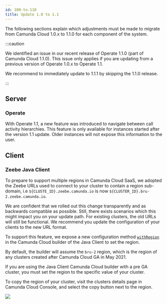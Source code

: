 ```yaml
---
id: 100-to-110
title: Update 1.0 to 1.1
---
```


The following sections explain which adjustments must be made to migrate from Camunda Cloud 1.0.x to 1.1.0 for each component of the system.

:::caution

 We identified an issue in our recent release of Operate 1.1.0 (part of Camunda
 Cloud 1.1.0). This issue only applies if you are updating from a previous
 version of Operate 1.0.x to Operate 1.1.

 We recommend to immediately update to 1.1.1 by skipping the 1.1.0 release.

:::

## Server

### Operate

With Operate 1.1, a new feature was introduced to navigate between call activity
hierarchies. This feature is only available for instances started after the
version 1.1 update. Older instances will not expose this information to the user.

## Client

### Zeebe Java Client

To prepare to support multiple regions in Camunda Cloud SaaS, we adopted the
Zeebe URLs used to connect to your cluster to contain a region sub-domain, i.e
`${CLUSTE_ID}.zeebe.camunda.io` is now `${CLUSTER_ID}.bru-2.zeebe.camunda.io`.

We are confident that we rolled out this change transparently and as backwards
compatible as possible. Still, there exists scenarios which this might impact
you on your update path. For existing clusters, the old URLs will still be
functional. We recommend you update the configuration of your clients to
the new URL format.

To support this feature, we expose a new configuration method
[`withRegion`](https://javadoc.io/doc/io.camunda/zeebe-client-java/latest/io/camunda/zeebe/client/ZeebeClientCloudBuilderStep1.ZeebeClientCloudBuilderStep2.ZeebeClientCloudBuilderStep3.ZeebeClientCloudBuilderStep4.html#withRegion(java.lang.String))
in the Camunda Cloud builder of the Java Client to set the region.

By default, the builder will assume the `bru-2` region, which is the region of
any clusters created after Camunda Cloud GA in May 2021.

If you are using the Java Client Camunda Cloud builder with a pre GA
cluster, you must set the region to the specific value of your cluster.

To copy the region of your cluster, visit the clusters details page in
Camunda Cloud Console, and select the copy button next to the region.

![](../img/update-guide-100-to-110-copy-region.png)
